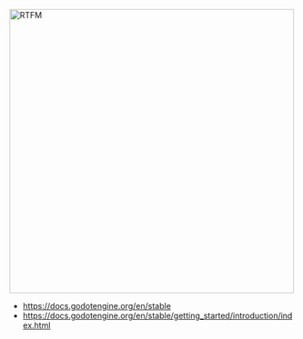 [<img width="500" height="500" alt="RTFM" src="https://github.com/user-attachments/assets/7dc89c57-5e2b-47e9-86fa-9da475a83dd3" />](https://docs.godotengine.org/en/stable)
- https://docs.godotengine.org/en/stable
- https://docs.godotengine.org/en/stable/getting_started/introduction/index.html

